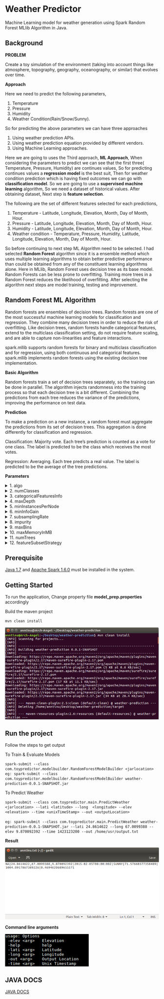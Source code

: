 # Weather Predictor

Machine Learning model for weather generation using Spark Random Forest MLlib Algorithm in Java.

## Background

**PROBLEM**

Create a toy simulation of the environment (taking into account things like atmosphere, topography, geography, oceanography, or similar) that evolves over time.

**Approach**

Here we need to predict the following parameters,

1. Temperature
2. Pressure
3. Humidity
4. Weather Condition(Rain/Snow/Sunny).

So for predicting the above parameters we can have three approaches

1. Using weather prediction APIs.
2. Using weather prediction equation provided by different vendors.
3. Using Machine Learning approaches.

Here we are going to uses the Third approach, **ML Approach**, When considering the parameters to predict we can see that the first three( Temperature, Pressure, Humidity) are continues values, So for predicting continues values a **regression model** is the best suit, Then for weather condition prediction which is having fixed outcomes we can go with **classification model**. So we are going to use a **supervised machine learning** algorithm, So we need a dataset of historical values. After obtaining dataset, Next step is **feature selection**.

The following are the set of different features selected for each predictions,

1. Temperature - Latitude, Longitude, Elevation, Month, Day of Month, Hour.
2. Pressure -  Latitude, Longitude, Elevation, Month, Day of Month, Hour.
3. Humidity - Latitude, Longitude, Elevation, Month, Day of Month, Hour.
4. Weather condition - Temperature, Pressure, Humidity, Latitude, Longitude, Elevation, Month, Day of Month, Hour.

So before continuing to next step ML Algorithm need to be selected. I had selected **Random Forest** algorithm since it is a ensemble method which uses multiple learning algorithms to obtain better predictive performance than could be obtained from any of the constituent learning algorithms alone. Here in MLlib, Random Forest uses decision tree as its base model. Random Forests can be less prone to overfitting. Training more trees in a Random Forest reduces the likelihood of overfitting. After selecting the algorithm next steps are model training, testing and improvement.

## Random Forest ML Algorithm

Random forests are ensembles of decision trees. Random forests are one of the most successful machine learning models for classification and regression. They combine many decision trees in order to reduce the risk of overfitting. Like decision trees, random forests handle categorical features, extend to the multiclass classification setting, do not require feature scaling, and are able to capture non-linearities and feature interactions.

spark.mllib supports random forests for binary and multiclass classification and for regression, using both continuous and categorical features. spark.mllib implements random forests using the existing decision tree implementation.

**Basic Algorithm**

Random forests train a set of decision trees separately, so the training can be done in parallel. The algorithm injects randomness into the training process so that each decision tree is a bit different. Combining the predictions from each tree reduces the variance of the predictions, improving the performance on test data.

**Prediction**

To make a prediction on a new instance, a random forest must aggregate the predictions from its set of decision trees. This aggregation is done differently for classification and regression.

Classification: Majority vote. Each tree’s prediction is counted as a vote for one class. The label is predicted to be the class which receives the most votes.

Regression: Averaging. Each tree predicts a real value. The label is predicted to be the average of the tree predictions.

**Parameters**

<details>
           <summary>1. algo </summary>
           <p>Classification or Regression</p>
         </details>
	<details>
           <summary>2. numClasses</summary>
           <p>Number of classes (for Classification only)</p>
         </details>
	<details>
           <summary>3. categoricalFeaturesInfo</summary>
           <p> Specifies which features are categorical and how many categorical values each of those features can take. This is given as a map from feature indices to feature arity (number of categories). Any features not in this map are treated as continuous.

* E.g., Map(0 -> 2, 4 -> 10) specifies that feature 0 is binary (taking values 0 or 1) and that feature 4 has 10 categories (values {0, 1, ..., 9}). Note that feature indices are 0-based: features 0 and 4 are the 1st and 5th elements of an instance’s feature vector.
* Note that you do not have to specify categoricalFeaturesInfo. The algorithm will still run and may get reasonable results. However, performance should be better if categorical features are properly designated.</p>
         </details>
<details>
<summary>4. maxDepth </summary>
           <p>Maximum depth of a tree. Deeper trees are more expressive (potentially allowing higher accuracy), but they are also more costly to train and are more likely to overfit.</p>
         </details>
<details>
<summary>5. minInstancesPerNode </summary>
           <p>For a node to be split further, each of its children must receive at least this number of training instances. This is commonly used with RandomForest since those are often trained deeper than individual trees.</p>
         </details>
<details>
<summary>6. minInfoGain </summary>
           <p>For a node to be split further, the split must improve at least this much (in terms of information gain).</p>
         </details>
<details>
<summary>7. subsamplingRate </summary>
           <p>Fraction of the training data used for learning the decision tree. This parameter is most relevant for training ensembles of trees (using RandomForest and GradientBoostedTrees), where it can be useful to subsample the original data. For training a single decision tree, this parameter is less useful since the number of training instances is generally not the main constraint.</p>
         </details>
<details>
<summary>8. impurity </summary>
           <p>Impurity measure used to choose between candidate splits. This measure must match the algo parameter.</p>
         </details>
<details>
           <summary>9. maxBins</summary>
           <p> Number of bins used when discretizing continuous features.

* Increasing maxBins allows the algorithm to consider more split candidates and make fine-grained split decisions. However, it also increases computation and communication.
* Note that the maxBins parameter must be at least the maximum number of categories M for any categorical feature.</p>
         </details>
<details>
           <summary>10. maxMemoryInMB</summary>
           <p> Amount of memory to be used for collecting sufficient statistics. 

* The default value is conservatively chosen to be 256 MB to allow the decision algorithm to work in most scenarios. Increasing maxMemoryInMB can lead to faster training (if the memory is available) by allowing fewer passes over the data. However, there may be decreasing returns as maxMemoryInMB grows since the amount of communication on each iteration can be proportional to maxMemoryInMB.
* Implementation details: For faster processing, the decision tree algorithm collects statistics about groups of nodes to split (rather than 1 node at a time). The number of nodes which can be handled in one group is determined by the memory requirements (which vary per features). The maxMemoryInMB parameter specifies the memory limit in terms of megabytes which each worker can use for these statistics.</p>
         </details>
<details>
           <summary>11. numTrees</summary>
           <p> Number of trees in the forest. 

* Increasing the number of trees will decrease the variance in predictions, improving the model’s test-time accuracy.
* Training time increases roughly linearly in the number of trees.</p>
         </details>
<details>
<summary>12. featureSubsetStrategy </summary>
           <p>Number of features to use as candidates for splitting at each tree node. The number is specified as a fraction or function of the total number of features. Decreasing this number will speed up training, but can sometimes impact performance if too low.</p>
         </details>


## Prerequisite

[Java 1.7](https://java.com/en/download/) and [Apache Spark 1.6.0](https://spark.apache.org/releases/spark-release-1-6-0.html) must be installed in the system.

## Getting Started
To run the application, 
Change property file **model_prep.properties** accordingly

Build the maven project

```
mvn clean install  
```
![alt text](pics/BuildingProject.png)

## Run the project
Follow the steps to get output  

To Train & Evaluate Models
```
spark-submit --class com.toypredictor.modelbuilder.RandomForestModelBuilder <jarlocation>
eg: spark-submit --class com.toypredictor.modelbuilder.RandomForestModelBuilder weather-prediction-0.0.1-SNAPSHOT.jar

```

To Predict Weather
```
spark-submit --class com.toypredictor.main.PredictWeather <jarlocation> --lati <latitude> --long  <longitude> --elev  <elevation> --time <unixTimeStamp> --out <outputLocation>

eg: spark-submit --class com.toypredictor.main.PredictWeather weather-prediction-0.0.1-SNAPSHOT.jar --lati 24.8614622 --long 67.0099388 --elev 9.870092392 --time 1423123200 --out /home/usr/output.txt
```

**Result**

![alt text](pics/OutPut.png)

**Command line arguments**

![alt text](pics/runOption.png)

## JAVA DOCS

[JAVA DOCS](https://anntinutj.github.io/weather-prediction/)

